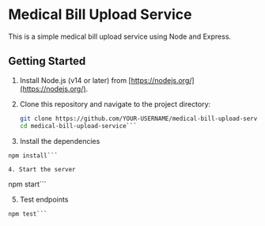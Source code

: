 # Medical Bill Upload Service

This is a simple medical bill upload service using Node and Express.

## Getting Started

1. Install Node.js (v14 or later) from [https://nodejs.org/](https://nodejs.org/).

2. Clone this repository and navigate to the project directory:

   ```sh
   git clone https://github.com/YOUR-USERNAME/medical-bill-upload-service.git
   cd medical-bill-upload-service```

3. Install the dependencies
```
npm install```

4. Start the server
```
npm start```

5. Test endpoints
```
npm test```